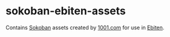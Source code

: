# sokoban-ebiten-assets

Contains [Sokoban](https://en.wikipedia.org/wiki/Sokoban) assets created by
[1001.com](https://opengameart.org/content/sokoban-pack) for use in
[Ebiten](https://ebiten.org/).

